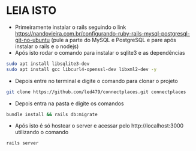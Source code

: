 # LEIA ISTO
* Primeiramente instalar o rails seguindo o link https://nandovieira.com.br/configurando-ruby-rails-mysql-postgresql-git-no-ubuntu (pule a parte do MySQL e PostgreSQL e pare após instalar o rails e o nodejs)
* Após isto rodar o comando para instalar o sqlite3 e as dependências
```sh
sudo apt install libsqlite3-dev
sudo apt install gcc libcurl4-openssl-dev libxml2-dev -y
```
* Depois entre no terminal e digite o comando para clonar o projeto
 ```sh
git clone https://github.com/led479/connectplaces.git connectplaces
 ```
* Depois entra na pasta e digite os comandos
```sh
bundle install && rails db:migrate
```
* Após isto é só hostear o server e acessar pelo http://localhost:3000 utilizando o comando
```sh
rails server
```

